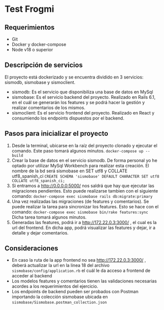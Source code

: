 # Test Frogmi

## Requerimientos
* Git
* Docker y docker-compose
* Node v18 o superior

## Descripción de servicios

El proyecto está dockerizado y se encuentra dividido en 3 servicios: sismodb, sismobase y sismoclient.
* sismodb: Es el servicio que disponibiliza una base de datos en MySql
* sismobase: Es el servicio backend del proyecto. Realizado en Rails 6.1, en el cuál se generarán los features y se podrá hacer la gestión y realizar comentarios de los mismos.
* sismoclient: Es el servicio frontend del proyecto. Realizado en React y consumiendo los endpoints dispuestos por el backend.

## Pasos para inicializar el proyecto

1. Desde la terminal, ubicarse en la raíz del proyecto clonado y ejecutar el comando. Este paso tomará algunos minutos.
   `docker-compose up --build`
2. Crear la base de datos en el servicio sismodb. De forma personal yo he optado por utilizar MySql Workbench para realizar esta creación.
   El nombre de la bd será sismobase en SET utf8 y COLLATE utf8_spanish_ci
  `CREATE SCHEMA 'sismobase' DEFAULT CHARACTER SET utf8 COLLATE utf8_spanish_ci;`
3. Si entramos a http://0.0.0.0:5000/ nos saldrá que hay que ejecutar las migraciones pendientes. Esto puede realizarse tambien con el siguiente comando:
   `docker-compose exec sismobase rails db:migrate:primary`
4. Una vez realizadas las migraciones (de features y comentarios). Se puede realizar la tarea para sincronizar los features. Esto se hace con el comando:
   `docker-compose exec sismobase bin/rake features:sync`
   Dicha tarea tomará algunos minutos.
5. Generadas las features, podrá ir a http://172.22.0.3:3000/ , el cual es la url del frontend. En dicha app, podrá visualizar las features y dejar, ir a detalle y dejar comentarios.

## Consideraciones
* En caso la ruta de la app frontend no sea http://172.22.0.3:3000/ , deberá actualizar la url en la linea 18 del archivo `sismobase/config/application.rb` el cuál le da acceso a frontend de acceder al backend
* Los modelos features y comentarios tienen las validaciones necesarias acordes a los requerimientos del ejercicio.
* Los endpoints de backend pueden ser probados con Postman importando la colección sismobase ubicada en `sismobase/Sismobase.postman_collection.json`
